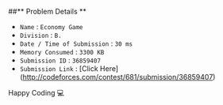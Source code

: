 ##** Problem Details **
 
- `Name`                      : `Economy Game`
- `Division`                  : `B.`
- `Date / Time of Submission` : `30 ms`
- `Memory Consumed`           : `3300 KB`
- `Submission ID`             : `36859407`
- `Submission Link`           : [Click Here] (http://codeforces.com/contest/681/submission/36859407)

Happy Coding  :computer: